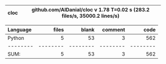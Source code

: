 cloc|github.com/AlDanial/cloc v 1.78  T=0.02 s (283.2 files/s, 35000.2 lines/s)
--- | ---

Language|files|blank|comment|code
:-------|-------:|-------:|-------:|-------:
Python|5|53|3|562
--------|--------|--------|--------|--------
SUM:|5|53|3|562
